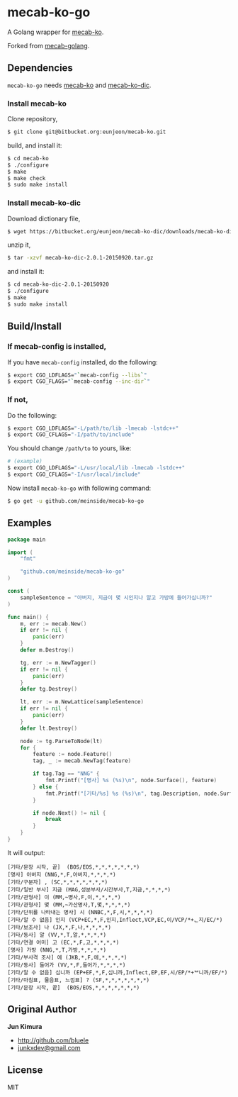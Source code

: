 # mecab-ko-go

A Golang wrapper for [mecab-ko](https://bitbucket.org/eunjeon/mecab-ko).

Forked from [mecab-golang](https://github.com/bluele/mecab-golang).

## Dependencies

`mecab-ko-go` needs [mecab-ko](https://bitbucket.org/eunjeon/mecab-ko) and [mecab-ko-dic](https://bitbucket.org/eunjeon/mecab-ko-dic).

### Install mecab-ko

Clone repository,

```bash
$ git clone git@bitbucket.org:eunjeon/mecab-ko.git
```

build, and install it:

```bash
$ cd mecab-ko
$ ./configure
$ make
$ make check
$ sudo make install
```

### Install mecab-ko-dic

Download dictionary file,

```bash
$ wget https://bitbucket.org/eunjeon/mecab-ko-dic/downloads/mecab-ko-dic-2.0.1-20150920.tar.gz
```

unzip it,

```bash
$ tar -xzvf mecab-ko-dic-2.0.1-20150920.tar.gz
```

and install it:

```bash
$ cd mecab-ko-dic-2.0.1-20150920
$ ./configure
$ make
$ sudo make install
```

## Build/Install

### If mecab-config is installed,

If you have `mecab-config` installed, do the following:

```bash
$ export CGO_LDFLAGS="`mecab-config --libs`"
$ export CGO_FLAGS="`mecab-config --inc-dir`"
```

### If not,

Do the following:

```bash
$ export CGO_LDFLAGS="-L/path/to/lib -lmecab -lstdc++"
$ export CGO_CFLAGS="-I/path/to/include"
```

You should change `/path/to` to yours, like:

```bash
# (example)
$ export CGO_LDFLAGS="-L/usr/local/lib -lmecab -lstdc++"
$ export CGO_CFLAGS="-I/usr/local/include"
```

Now install `mecab-ko-go` with following command:

```bash
$ go get -u github.com/meinside/mecab-ko-go
```

## Examples

```go
package main

import (
	"fmt"

	"github.com/meinside/mecab-ko-go"
)

const (
	sampleSentence = "아버지, 지금이 몇 시인지나 알고 가방에 들어가십니까?"
)

func main() {
	m, err := mecab.New()
	if err != nil {
		panic(err)
	}
	defer m.Destroy()

	tg, err := m.NewTagger()
	if err != nil {
		panic(err)
	}
	defer tg.Destroy()

	lt, err := m.NewLattice(sampleSentence)
	if err != nil {
		panic(err)
	}
	defer lt.Destroy()

	node := tg.ParseToNode(lt)
	for {
		feature := node.Feature()
		tag, _ := mecab.NewTag(feature)

		if tag.Tag == "NNG" {
			fmt.Printf("[명사] %s (%s)\n", node.Surface(), feature)
		} else {
			fmt.Printf("[기타/%s] %s (%s)\n", tag.Description, node.Surface(), feature)
		}

		if node.Next() != nil {
			break
		}
	}
}
```

It will output:

```
[기타/문장 시작, 끝]  (BOS/EOS,*,*,*,*,*,*,*)
[명사] 아버지 (NNG,*,F,아버지,*,*,*,*)
[기타/구분자] , (SC,*,*,*,*,*,*,*)
[기타/일반 부사] 지금 (MAG,성분부사/시간부사,T,지금,*,*,*,*)
[기타/관형사] 이 (MM,~명사,F,이,*,*,*,*)
[기타/관형사] 몇 (MM,~가산명사,T,몇,*,*,*,*)
[기타/단위를 나타내는 명사] 시 (NNBC,*,F,시,*,*,*,*)
[기타/알 수 없음] 인지 (VCP+EC,*,F,인지,Inflect,VCP,EC,이/VCP/*+ᆫ지/EC/*)
[기타/보조사] 나 (JX,*,F,나,*,*,*,*)
[기타/동사] 알 (VV,*,T,알,*,*,*,*)
[기타/연결 어미] 고 (EC,*,F,고,*,*,*,*)
[명사] 가방 (NNG,*,T,가방,*,*,*,*)
[기타/부사격 조사] 에 (JKB,*,F,에,*,*,*,*)
[기타/동사] 들어가 (VV,*,F,들어가,*,*,*,*)
[기타/알 수 없음] 십니까 (EP+EF,*,F,십니까,Inflect,EP,EF,시/EP/*+ᄇ니까/EF/*)
[기타/마침표, 물음표, 느낌표] ? (SF,*,*,*,*,*,*,*)
[기타/문장 시작, 끝]  (BOS/EOS,*,*,*,*,*,*,*)
```

## Original Author

**Jun Kimura**

* <http://github.com/bluele>
* <junkxdev@gmail.com>

## License

MIT

